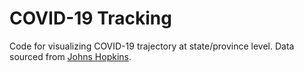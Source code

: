 # COVID-19 Tracking

Code for visualizing COVID-19 trajectory at state/province level. Data sourced from <a href="https://github.com/CSSEGISandData/2019-nCoV"> Johns Hopkins</a>.

